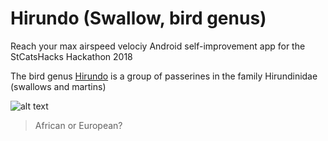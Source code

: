 # Hirundo (Swallow, bird genus)
Reach your max airspeed velociy
Android self-improvement app for the StCatsHacks Hackathon 2018

The bird genus [Hirundo](https://en.wikipedia.org/wiki/Hirundo) is a group of passerines in the family Hirundinidae (swallows and martins)

![alt text](http://style.org/images/unladenswallow/swallow_st3.gif)

>African or European?
